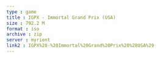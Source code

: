 ```yaml
---
type : game
title : IGPX - Immortal Grand Prix (USA)
size : 792.2 M
format : iso
archive : zip
server : myrient
link2 : IGPX%20-%20Immortal%20Grand%20Prix%20%28USA%29
---
```

